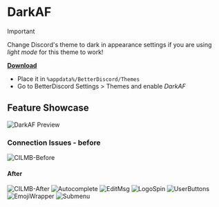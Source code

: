 # DarkAF
> [!IMPORTANT]
> Change Discord's theme to dark in appearance settings if you are using *light mode* for this theme to work!

 **[Download](DarkAF.theme.css)**
 - Place it in `%appdata%/BetterDiscord/Themes`
 - Go to BetterDiscord Settings > Themes and enable *DarkAF*

 
## Feature Showcase

![DarkAF Preview](https://i.imgur.com/3thIiid.gif)
### Connection Issues - before

![CILMB-Before](https://i.imgur.com/TrM4exE.gif)

#### After

![CILMB-After](https://i.imgur.com/Xkalm6b.gif)
![Autocomplete](https://i.imgur.com/brsOEiL.gif)
![EditMsg](https://i.imgur.com/8pLhaXp.gif) ![LogoSpin](https://i.imgur.com/IbETaU2.gif)  ![UserButtons](https://i.imgur.com/ErrZjb7.gif)  
![EmojiWrapper](http://i.imgur.com/j6SsMkeh.gif) 
![Submenu](https://i.imgur.com/rIjX9xX.gif)  